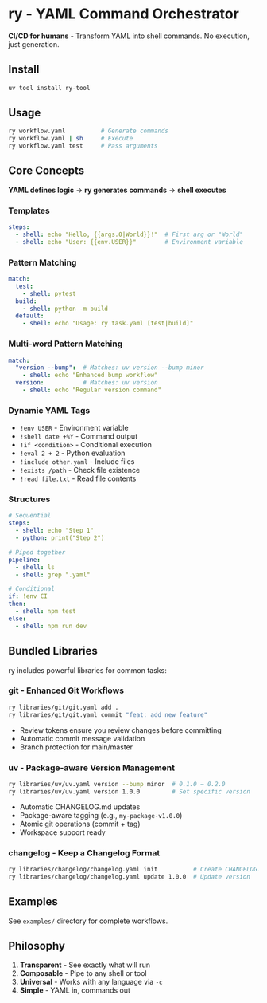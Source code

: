 # ry - YAML Command Orchestrator

**CI/CD for humans** - Transform YAML into shell commands. No execution, just generation.

## Install

```bash
uv tool install ry-tool
```

## Usage

```bash
ry workflow.yaml          # Generate commands
ry workflow.yaml | sh     # Execute
ry workflow.yaml test     # Pass arguments
```

## Core Concepts

**YAML defines logic** → **ry generates commands** → **shell executes**

### Templates

```yaml
steps:
  - shell: echo "Hello, {{args.0|World}}!"  # First arg or "World"
  - shell: echo "User: {{env.USER}}"        # Environment variable
```

### Pattern Matching

```yaml
match:
  test:
    - shell: pytest
  build:
    - shell: python -m build
  default:
    - shell: echo "Usage: ry task.yaml [test|build]"
```

### Multi-word Pattern Matching

```yaml
match:
  "version --bump":  # Matches: uv version --bump minor
    - shell: echo "Enhanced bump workflow"
  version:           # Matches: uv version
    - shell: echo "Regular version command"
```

### Dynamic YAML Tags

- `!env USER` - Environment variable
- `!shell date +%Y` - Command output
- `!if <condition>` - Conditional execution
- `!eval 2 + 2` - Python evaluation
- `!include other.yaml` - Include files
- `!exists /path` - Check file existence
- `!read file.txt` - Read file contents

### Structures

```yaml
# Sequential
steps:
  - shell: echo "Step 1"
  - python: print("Step 2")

# Piped together
pipeline:
  - shell: ls
  - shell: grep ".yaml"

# Conditional
if: !env CI
then:
  - shell: npm test
else:
  - shell: npm run dev
```

## Bundled Libraries

ry includes powerful libraries for common tasks:

### git - Enhanced Git Workflows
```bash
ry libraries/git/git.yaml add .
ry libraries/git/git.yaml commit "feat: add new feature"
```
- Review tokens ensure you review changes before committing
- Automatic commit message validation
- Branch protection for main/master

### uv - Package-aware Version Management
```bash
ry libraries/uv/uv.yaml version --bump minor  # 0.1.0 → 0.2.0
ry libraries/uv/uv.yaml version 1.0.0         # Set specific version
```
- Automatic CHANGELOG.md updates
- Package-aware tagging (e.g., `my-package-v1.0.0`)
- Atomic git operations (commit + tag)
- Workspace support ready

### changelog - Keep a Changelog Format
```bash
ry libraries/changelog/changelog.yaml init          # Create CHANGELOG.md
ry libraries/changelog/changelog.yaml update 1.0.0  # Update version
```

## Examples

See `examples/` directory for complete workflows.

## Philosophy

1. **Transparent** - See exactly what will run
2. **Composable** - Pipe to any shell or tool
3. **Universal** - Works with any language via `-c`
4. **Simple** - YAML in, commands out
